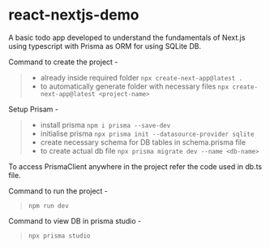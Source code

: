 # react-nextjs-demo

A basic todo app developed to understand the fundamentals of Next.js using typescript with Prisma as ORM for using SQLite DB.

Command to create the project - 
  > * already inside required folder `npx create-next-app@latest .`
  > * to automatically generate folder with necessary files `npx create-next-app@latest <project-name>`
  
Setup Prisam - 
  > * install prisma `npm i prisma --save-dev`
  > * initialise prisma `npx prisma init --datasource-provider sqlite`
  > * create necessary schema for DB tables in schema.prisma file
  > * to create actual db file `npx prisma migrate dev --name <db-name>`

To access PrismaClient anywhere in the project refer the code used in db.ts file.

Command to run the project -
  > `npm run dev`

Command to view DB in prisma studio - 
  > `npx prisma studio`
